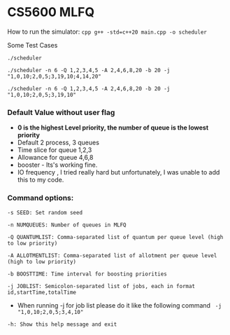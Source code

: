# CS5600 MLFQ
 

How to run the simulator: 
    ```cpp
    g++ -std=c++20 main.cpp -o scheduler       
    ```

Some Test Cases

`./scheduler`

`./scheduler -n 6 -Q 1,2,3,4,5 -A 2,4,6,8,20 -b 20 -j "1,0,10;2,0,5;3,19,10;4,14,20"`

`./scheduler -n 6 -Q 1,2,3,4,5 -A 2,4,6,8,20 -b 20 -j "1,0,10;2,0,5;3,19,10"`


### Default Value without user flag
- **0 is the highest Level priority, the number of queue is the lowest priority**
- Default 2 process, 3 queues
- Time slice for queue 1,2,3
- Allowance for  queue 4,6,8
- booster - Its's working fine.
- IO frequency , I tried really hard but unfortunately, I was unable to add this to my code. 



### Command options:
`-s SEED: Set random seed`

`-n NUMQUEUES: Number of queues in MLFQ`

`-Q QUANTUMLIST: Comma-separated list of quantum per queue level (high to low priority)`

`-A ALLOTMENTLIST: Comma-separated list of allotment per queue level (high to low priority)`

`-b BOOSTTIME: Time interval for boosting priorities`

`-j JOBLIST: Semicolon-separated list of jobs, each in format id,startTime,totalTime`
- When running -j for job list please do it like the following command
    ` -j "1,0,10;2,0,5;3,4,10"`

`-h: Show this help message and exit`
